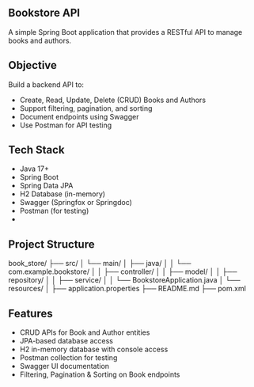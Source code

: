 ## Bookstore API

A simple Spring Boot application that provides a RESTful API to manage books and authors.

## Objective

Build a backend API to:
- Create, Read, Update, Delete (CRUD) Books and Authors
- Support filtering, pagination, and sorting
- Document endpoints using Swagger
- Use Postman for API testing

## Tech Stack

- Java 17+
- Spring Boot
- Spring Data JPA
- H2 Database (in-memory)
- Swagger (Springfox or Springdoc)
- Postman (for testing)
- 
## Project Structure
book_store/
├── src/
│ └── main/
│ ├── java/
│ │ └── com.example.bookstore/
│ │ ├── controller/
│ │ ├── model/
│ │ ├── repository/
│ │ ├── service/
│ │ └── BookstoreApplication.java
│ └── resources/
│ ├── application.properties
├── README.md
├── pom.xml

## Features

- CRUD APIs for Book and Author entities
- JPA-based database access
- H2 in-memory database with console access
- Postman collection for testing
- Swagger UI documentation
- Filtering, Pagination & Sorting on Book endpoints

